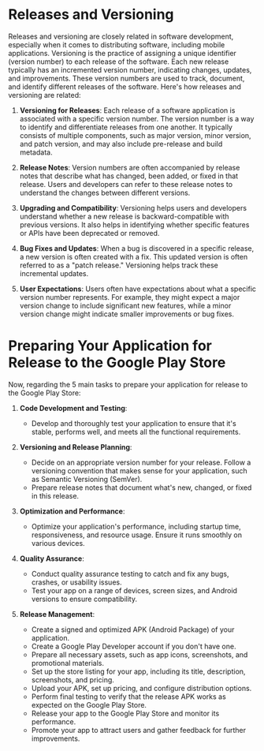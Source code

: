 # Releases and Versioning

Releases and versioning are closely related in software development, especially when it comes to distributing software, including mobile applications. Versioning is the practice of assigning a unique identifier (version number) to each release of the software. Each new release typically has an incremented version number, indicating changes, updates, and improvements. These version numbers are used to track, document, and identify different releases of the software. Here's how releases and versioning are related:

1. **Versioning for Releases**: Each release of a software application is associated with a specific version number. The version number is a way to identify and differentiate releases from one another. It typically consists of multiple components, such as major version, minor version, and patch version, and may also include pre-release and build metadata.

2. **Release Notes**: Version numbers are often accompanied by release notes that describe what has changed, been added, or fixed in that release. Users and developers can refer to these release notes to understand the changes between different versions.

3. **Upgrading and Compatibility**: Versioning helps users and developers understand whether a new release is backward-compatible with previous versions. It also helps in identifying whether specific features or APIs have been deprecated or removed.

4. **Bug Fixes and Updates**: When a bug is discovered in a specific release, a new version is often created with a fix. This updated version is often referred to as a "patch release." Versioning helps track these incremental updates.

5. **User Expectations**: Users often have expectations about what a specific version number represents. For example, they might expect a major version change to include significant new features, while a minor version change might indicate smaller improvements or bug fixes.

# Preparing Your Application for Release to the Google Play Store

Now, regarding the 5 main tasks to prepare your application for release to the Google Play Store:

1. **Code Development and Testing**:
   - Develop and thoroughly test your application to ensure that it's stable, performs well, and meets all the functional requirements.

2. **Versioning and Release Planning**:
   - Decide on an appropriate version number for your release. Follow a versioning convention that makes sense for your application, such as Semantic Versioning (SemVer).
   - Prepare release notes that document what's new, changed, or fixed in this release.

3. **Optimization and Performance**:
   - Optimize your application's performance, including startup time, responsiveness, and resource usage. Ensure it runs smoothly on various devices.

4. **Quality Assurance**:
   - Conduct quality assurance testing to catch and fix any bugs, crashes, or usability issues.
   - Test your app on a range of devices, screen sizes, and Android versions to ensure compatibility.

5. **Release Management**:
   - Create a signed and optimized APK (Android Package) of your application.
   - Create a Google Play Developer account if you don't have one.
   - Prepare all necessary assets, such as app icons, screenshots, and promotional materials.
   - Set up the store listing for your app, including its title, description, screenshots, and pricing.
   - Upload your APK, set up pricing, and configure distribution options.
   - Perform final testing to verify that the release APK works as expected on the Google Play Store.
   - Release your app to the Google Play Store and monitor its performance.
   - Promote your app to attract users and gather feedback for further improvements.

